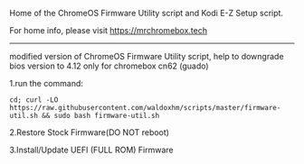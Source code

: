 Home of the ChromeOS Firmware Utility script and Kodi E-Z Setup script.

For home info, please visit https://mrchromebox.tech

--------------------------------------------------------------------------------------------------------------
modified version of ChromeOS Firmware Utility script, help to downgrade bios version to 4.12 only for chromebox cn62 (guado)

1.run the command:

```cd; curl -LO https://raw.githubusercontent.com/waldoxhm/scripts/master/firmware-util.sh && sudo bash firmware-util.sh```

2.Restore Stock Firmware(DO NOT reboot)

3.Install/Update UEFI (FULL ROM) Firmware


